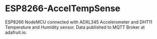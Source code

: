 # ESP8266-AccelTempSense
ESP8266 NodeMCU connected with ADXL345 Accelerometer and DHT11 Temperature and Humidity sensor. Data published to MQTT Broker at adafruit.io.
